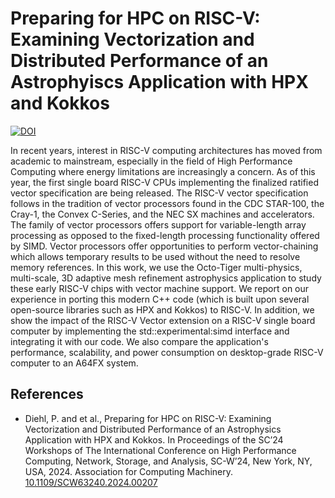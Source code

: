 # Preparing for HPC on RISC-V: Examining Vectorization and Distributed Performance of an Astrophyiscs Application with HPX and Kokkos 
[![DOI](https://zenodo.org/badge/796740273.svg)](https://doi.org/10.5281/zenodo.14806976)

In recent years, interest in RISC-V computing architectures has moved from academic to mainstream, especially in the field of High Performance Computing where energy limitations are increasingly a concern. As of this year, the first single board RISC-V CPUs implementing the finalized ratified vector specification are being released. The RISC-V vector specification follows in the tradition of vector processors found in the CDC STAR-100, the Cray-1, the Convex C-Series, and the NEC SX machines and accelerators. The family of vector processors offers support for variable-length array processing as opposed to the fixed-length processing functionality offered by SIMD. Vector processors offer opportunities to perform vector-chaining which allows temporary results to be used without the need to resolve memory references.
In this work, we use the Octo-Tiger multi-physics, multi-scale, 3D adaptive mesh refinement astrophysics application to study these early RISC-V chips with vector machine support. We report on our experience in porting this modern C++ code (which is built upon several open-source libraries such as HPX and Kokkos) to RISC-V. In addition, we show the impact of the RISC-V Vector extension on a RISC-V single board computer by implementing the std::experimental:simd interface and integrating it with our code. We also compare the application's performance, scalability, and power consumption on desktop-grade RISC-V computer to an A64FX system. 

## References

* Diehl, P. and et al., Preparing for HPC on RISC-V: Examining Vectorization and Distributed Performance of an Astrophysics Application with HPX and Kokkos. In Proceedings of the SC’24 Workshops of The International Conference on High Performance Computing, Network, Storage, and Analysis, SC-W’24, New York, NY, USA, 2024. Association for Computing Machinery. [10.1109/SCW63240.2024.00207](https://ieeexplore.ieee.org/document/10820750) 
